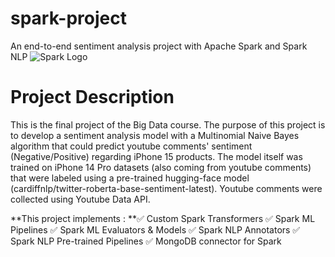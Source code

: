 # spark-project
An end-to-end sentiment analysis project with Apache Spark and Spark NLP
![Spark Logo](https://upload.wikimedia.org/wikipedia/commons/f/f3/Apache_Spark_logo.svg)

# Project Description
This is the final project of the Big Data course. The purpose of this project is to develop a sentiment analysis model with a Multinomial Naive Bayes algorithm 
that could predict youtube comments' sentiment (Negative/Positive) regarding iPhone 15 products. The model itself was trained on iPhone 14 Pro datasets (also coming from youtube comments) that were labeled
using a pre-trained hugging-face model (cardiffnlp/twitter-roberta-base-sentiment-latest). Youtube comments were collected using Youtube Data API. 

**This project implements : 
**✅ Custom Spark Transformers
✅ Spark ML Pipelines
✅ Spark ML Evaluators & Models
✅ Spark NLP Annotators
✅ Spark NLP Pre-trained Pipelines
✅ MongoDB connector for Spark 
